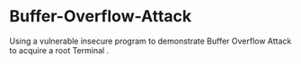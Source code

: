 # Buffer-Overflow-Attack
Using a vulnerable insecure program to demonstrate Buffer Overflow Attack to acquire a root Terminal .
